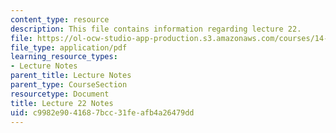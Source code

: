 ```yaml
---
content_type: resource
description: This file contains information regarding lecture 22.
file: https://ol-ocw-studio-app-production.s3.amazonaws.com/courses/14-581-international-economics-i-spring-2013/c9982e9041687bcc31feafb4a26479dd_MIT14_581S13_classnotes22.pdf
file_type: application/pdf
learning_resource_types:
- Lecture Notes
parent_title: Lecture Notes
parent_type: CourseSection
resourcetype: Document
title: Lecture 22 Notes
uid: c9982e90-4168-7bcc-31fe-afb4a26479dd
---
```

